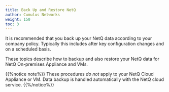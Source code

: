 ```yaml
---
title: Back Up and Restore NetQ
author: Cumulus Networks
weight: 150
toc: 3
---
```


It is recommended that you back up your NetQ data according to your company policy. Typically this includes after key configuration changes and on a scheduled basis.

These topics describe how to backup and also restore your NetQ data for NetQ On-premises Appliance and VMs.

{{%notice note%}}
These procedures *do not* apply to your NetQ Cloud Appliance or VM. Data backup is handled automatically with the NetQ cloud service.
{{%/notice%}}
